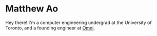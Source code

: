 # Matthew Ao
Hey there! I'm a computer engineering undergrad at the University of Toronto, and a founding engineer at [Omni](https://omnilabs.ai/chat).
